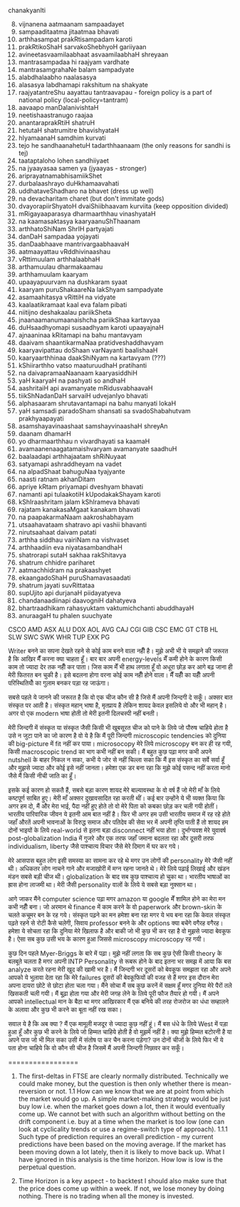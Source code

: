 chanakyanIti

8. vijnanena aatmaanam sampaadayet
9. sampaaditaatma jitaatmaa bhavati
10. arthhasampat prakRtisampadam karoti
11. prakRtikoShaH sarvakoShebhyoH gariiyaan
14. avineetasvaamilaabhaat asvaamilaabhaH shreyaan
27. mantrasampadaa hi raajyam vardhate
36. mantrasamgrahaNe balam sampadyate
38. alabdhalaabho naalasasya
39. alasasya labdhamapi rakshitum na shakyate
44. raajyatantreShu aayattau tantraavapau - foreign policy is a part of national policy (local-policy=tantram)
46. aavaapo manDalanivishtaH
48. neetishaastranugo raajaa
49. anantaraprakRtiH shatruH
51. hetutaH shatrumitre bhavishyataH
52. hIyamaanaH samdhim kurvati
53. tejo he sandhaanahetuH tadarthhaanaam (the only reasons for sandhi is tej)
54. taataptaloho lohen sandhiiyaet
55. na jyaayasaa samen ya (jyaayas - stronger)
59. ariprayatnamabhisamiikShet
63. durbalaashrayo duHkhamaavahati
66. uddhataveShadharo na bhavet (dress up well)
67. na devacharitam charet (but don't immitate gods)
68. dvayorapiirShyatoH dvaiShiibhaavam kurviita (keep opposition divided)
72. mRigayaaparasya dharmaarthhau vinashyataH
74. na kaamasaktasya kaaryaanuShThaanam
77. arthhatoShiNam ShrIH partyajati
80. danDaH sampadaa yojayati
81. danDaabhaave mantrivargaabhaavaH
85. aatmaayattau vRddhivinaashau
90. vRttimuulam arthhalaabhaH
91. arthamuulau dharmakaamau
92. arthhamuulam kaaryam
94. upaayapuurvam na dushkaram syaat
97. kaaryam puruShakaareNa lakShyam sampadyate
100. asamaahitasya vRittiH na vidyate
108. kaalaatikramaat kaal eva falam pibati
112. niitijno deshakaalau pariikSheta
116. jnaanaamanumaanaishcha pariikShaa kartavyaa
118. duHsaadhyomapi susaadhyam karoti upaayajnaH
119. ajnaaninaa kRitamapi na bahu mantavyam
123. daaivam shaantikarmaNaa pratidveshaddhavyam
125. kaaryavipattau doShaan varNayanti baalishaaH
126. kaaryaarthhinaa daakShiNyam na kartavyam (???)
127. kShiirarthho vatso maaturuudhaH pratihanti
129. na daivapramaaNaanaam kaaryasiddhiH
131. yaH kaaryaH na pashyati so andhaH
142. aashritaiH api avamanyate mRidusvabhaavaH
143. tiikShNadanDaH sarvaiH udvejanIyo bhavati
145. alphasaaram shrutavantamapi na bahu manyati lokaH
147. yaH samsadi paradoSham shansati sa svadoShabahutvam prakhyaapayati
153. asamshayavinaashaat samshayvinaashaH shreyAn
155. daanam dhamarH
157. yo dharmaarthhau n vivardhayati sa kaamaH
160. avamaanenaagatamaishvaryam avamanyate saadhuH
167. baalaadapi arthhajaatam shRiNuyaat
168. satyamapi ashraddheyam na vadet
169. na alpadShaat bahuguNaa tyajyante
171. naasti ratnam akhanDitam
173. apriye kRtam priyamapi dveshyam bhavati
174. namanti api tulaakotiH kUpodakakShayam karoti
177. kShIraashritam jalam kShIrameva bhavati
179. rajatam kanakasaMgaat kanakam bhavati
181. na paapakarmaNaam aakroshabhayam
182. utsaahavataam shatravo api vashii bhavanti
185. nirutsaahaat daivam patati
190. arthha siddhau vairiNam na vishvaset
191. arthhaadiin eva niyatasambandhaH
192. shatrorapi sutaH sakhaa rakShitavya
194. shatrum chhidre pariharet
195. aatmachhidram na prakaashyet
200. ekaangadoShaH puruShamavasaadati
201. shatrum jayati suvRittataa
205. supUjito api durjanaH piidayatyeva
206. chandanaadiinapi daavogniH dahatyeva
209. bhartraadhikam rahasyuktam vaktumichchanti abuddhayaH
210. anuraagaH tu phalen suuchyate


CSCO
AMD
ASX
ALU
DOX
AOL
AVG
CAJ
CGI
GIB
CSC
EMC
GT
CTB
HL
SLW
SWC
SWK
WHR
TUP
EXK
PG



Writer बनने का सपना देखते रहने से कोई काम बनने वाला नहीँ है। मुझे अभी भी ये समझने की जरूरत है कि आखिर मैँ करना क्या चाहता हूँ। बार बार अपनी energy-levels मेँ कमी होने के कारण किसी काम तो ज्यादा देर तक नहीँ कर पाता। जिस काम मेँ भी हाथ लगाता हूँ वो अधूरा छोड़ कर आगे बढ़ जाना ही मेरी फितरत बन चुकी है। इसे बदलना होगा वरना कोई काम नहीँ होने वाला। मैँ यहीँ का यहीँ अपनी परिस्थितियोँ का गुलाम बनकर पड़ा रह जाऊंगा।

सबसे पहले ये जानने की जरूरत है कि वो एक चीज कौन सी है जिसे मैं अपनी जिन्दगी दे सकूँ। अक्सर बात संस्कृत पर आती है। संस्कृत महान् भाषा है, मृतप्राय है लेकिन शायद केवल इसलिये वो और भी महान् है। अगर वो एक modern भाषा होती तो मेरी इतनी दिलचस्पी नहीं बनती।

मेरी जिन्दगी में संस्कृत या संस्कृत जैसी किसी भी खूबसूरत चीज को पाने के लिये जो पौरुष चाहिये होता है उसे न जुटा पाने का जो कारण है वो ये है कि मैं पूरी जिन्दगी microscopic tendencies को दुनिया की big-picture में fit नहीं कर पाया। microsocopy मेरे लिये microscopy बन कर ही रह गयी, किसी macroscopic trend का भाग कभी नहीं बन सकी। मैं बहुत कुछ पढ़ा मगर कभी अपने nutshell के बाहर निकल न सका, कभी ये जोर से नहीं चिल्ला सका कि मैं इस संस्कृत का सर्वे सर्वा हूँ और मुझसे ज्यादा और कोई इसे नहीं जानता। हमेशा एक डर बना रहा कि मुझे कोई पसन्द नहीं करता मानो जैसे मैं किसी नीची जाति का हूँ।

इसके कई कारण हो सकतै हैं, सबसे बड़ा कारण शायद मेरे बाल्यावस्था के वो वर्ष हैं जो मेरी माँ के लिये कष्टपूर्ण साबित हुए। मेरी माँ अक्सर दुखावसादित रहा करती थीं। कई बार उन्होंने ये भी व्यक्त किया कि अगर हम दो, मैं औ‌र मेरा भाई, पैदा नहीं हुए होते तो वो मेरे पिता को कबका छोड़ कर चली गयी होतीं। भारतीय पारिवारिक जीवन ये इतनी आम बात नहीं है। फिर भी अगर हम उसी भारतीय समाज में रह रहे होते जहाँ औरतें अपनी भावनाओं के विरुद्ध समाज ‌और पतिदेव की सेवा भर में अपनी तृप्ति पाती हैं तो शायद हम दोनों भाइयों के लिये real-world से इतना बड़ा disconnect नहीं भया होता। दुर्भाग्यवश मेरे युवावर्ष post-globalization India में गुजरे और एक तरफ जहाँ जमाना बदलता रहा औ‌र दूसरी तरफ individualism, liberty जैसे पाश्चात्य विचार ‍जैसे मेरे दिमाग में घर कर गये।

मेरे आसपास बहुत लोग इसी समस्या का सामना कर रहे थे मगर उन लोगों की personality मेरे जैसी नहीं थी। अधिकतर लोग नाचने गाने और मजाखोरी में मग्न रहना जानते थे। मेरे लिये पढ़ाई लिखाई और खंडन मंडन सबसे बड़ी चीज थी। globalization के बाद सब कुछ पाश्चात्य हो चुका था। भारतीय भाषाओं का ह्रास होना लाजमी था। मेरी जैसी personality वालों के लिये ये सबसे बड़ा नुक्सान था।

आगे जाकर मैंने computer science पढ़ा मगर amazon या google मेँ शामिल होने का मेरा मन कभी नहीँ बना। जो अरमान थे finance में काम करने के वो paperwork और brown-skin के चलते कचूमर बन के रह गये। संस्कृत पढ़ने का मन हमेशा बना रहा मगर ये भय बना रहा कि केवल संस्कृत पढ़ते रहने से रोटी कैसे चलेगी, सिवाय professor बनने के और options क्या बचेंगे वगैरह वगैरह। हमेशा ये सोचता रहा कि दुनिया मेरे खिलाफ है और बाकी जो भी कुछ भी कर रहा है वो मुझसे ज्यादा बेवकूफ है। ऐसा सब कुछ उसी भय के कारण हुआ जिससे microscopy microscopy रह गयी।

कुछ दिन पहले Myer-Briggs के बारे में पढ़ा। मुझे नहीं लगता कि सब कुछ ऐसी किसी theory के बलबूते चलता है मगर अपनी INTP Personality से रूबरू होने के बाद इतना भर समझ में आया कि बस analyze करते रहना मेरी खुद की खामी भर है। मैं जिन्दगी भर दूसरों को बेवकूफ समझता रहा और अपने आपको ये भुलावा देता रहा कि मेरे failures दूसरों की बेवकूफियों की वजह से हैं मगर इस दौरान मेरा अपना दायरा छोटे से छोटा होता चला गया। मैंने सोचा मैं सब कुछ करनें में सक्षम हूँ मगर दुनिया मेरे पैरों तले खिसकती चली गयी। मैं बूढ़ा होता गया और मेरी जगह लेने के लिये पूरी फौज तैयार हो गयी। मैं अपने आपको intellectual मान के बैठा था मगर आखिरकार मैं एक बनिये की तरह रोजरोज का धंधा सम्हालने के अलावा और कुछ भी करने का बूता नहीं रख सका।

सवाल ये है कि अब क्या ? मैं एक मामूली मजदूर से ज्यादा कुछ नहीं हूं। मैं बस धंधे के लिये West में पड़ा हुआ हूँ और कुछ भी करने के लिये जो हिम्मत चाहिये होती है वो मुझमें नहीं है। क्या मुझे हिम्मत बटोरनी है या अपने पास जो भी मिल सका उसी में संतोष पा कर चैन करना पड़ेगा? उन दोनों चीजों के लिये फिर भी ये पता होना चाहिये कि वो कौन सी चीज है जिसमें मैं अपनी जिन्दगी निछावर कर सकूँ।


=================

1. The first-deltas in FTSE are clearly normally distributed. Technically we could make money, but the question is then only whether there is mean-reversion or not.
1.1 How can we know that we are at point from which the market would go up. A simple market-making strategy would be just buy low i.e. when the market goes down a lot, then it would eventually come up. We cannot bet with such an algorithm without betting on the drift component i.e. buy at a time when the market is too low  (one can look at cyclicality trends or use a regime-switch type of approach).
1.1.1 Such type of prediction requires an overall prediction - my current predictions have been based on the moving average. If the market has been moving down a lot lately, then it is likely to move back up. What I have ignored in this analysis is the time horizon. How low is low is the perpetual question.

2. Time Horizon is a key aspect - to backtest I should also make sure that the price does come up within a week. If not, we lose money by doing nothing. There is no trading when all the money is invested.
